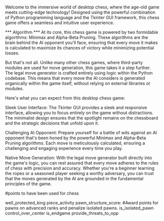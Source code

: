 Welcome to the immersive world of desktop chess, where the age-old game meets cutting-edge technology! Designed using the powerful combination of Python programming language and the Tkinter GUI framework,
this chess game offers a seamless and intuitive user experience.

*** Algorithm ***
At its core, this chess game is powered by two formidable algorithms: Minimax and Alpha-Beta Pruning. 
These algorithms are the brain behind the AI opponent you'll face, ensuring that every move it makes is calculated to maximize its chances of victory while minimizing potential losses.

But that's not all. Unlike many other chess games, where third-party modules are used for move generation, this game takes it a step further. 
The legal move generator is crafted entirely using logic within the Python codebase. 
This means that every move the AI considers is generated organically within the game itself, without relying on external libraries or modules.

Here's what you can expect from this desktop chess game:

Sleek User Interface: The Tkinter GUI provides a sleek and responsive interface, allowing you to focus entirely on the game without distractions. 
                      The minimalist design ensures that the spotlight remains on the chessboard and the strategic decisions that unfold upon it.

Challenging AI Opponent: Prepare yourself for a battle of wits against an AI opponent that's been honed by the powerful Minimax and Alpha-Beta Pruning algorithms. 
                         Each move is meticulously calculated, ensuring a challenging and engaging experience every time you play.

Native Move Generation: With the legal move generator built directly into the game's logic, you can rest assured that every move adheres to the rules of chess with precision and accuracy. 
                        Whether you're a beginner learning the ropes or a seasoned player seeking a worthy adversary, you can trust that the moves generated by the AI are grounded in the fundamental principles of the game.


#points to have been used for chess

well_protected_king
piece_activity
pawn_structure_score: #Award points for pawns on advanced ranks and penalize isolated pawns.
is_isolated_pawn
control_over_center
is_endgame
provide_threats_to_opp
